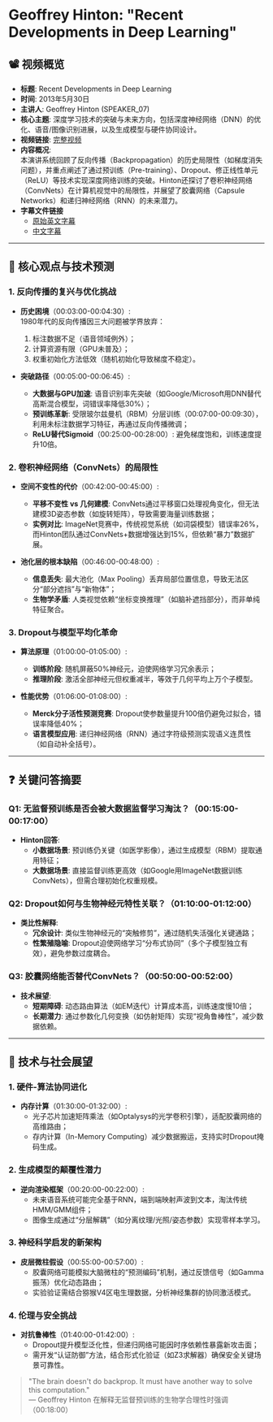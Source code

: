 # Geoffrey Hinton: "Recent Developments in Deep Learning"

## 📽️ 视频概览
- **标题**: Recent Developments in Deep Learning  
- **时间**: 2013年5月30日  
- **主讲人**: Geoffrey Hinton (SPEAKER_07)  
- **核心主题**: 深度学习技术的突破与未来方向，包括深度神经网络（DNN）的优化、语音/图像识别进展，以及生成模型与硬件协同设计。
- **视频链接**: [完整视频](https://www.youtube.com/watch?v=vShMxxqtDDs)  
- **内容概况**:  
  本演讲系统回顾了反向传播（Backpropagation）的历史局限性（如梯度消失问题），并重点阐述了通过预训练（Pre-training）、Dropout、修正线性单元（ReLU）等技术实现深度网络训练的突破。Hinton还探讨了卷积神经网络（ConvNets）在计算机视觉中的局限性，并展望了胶囊网络（Capsule Networks）和递归神经网络（RNN）的未来潜力。
- **字幕文件链接**
  - [原始英文字幕](../srt/20130520Geoff_Hinton_Recent_Developments_in_Deep_Learning.txt)
  - [中文字幕](../srt/20130520Geoff_Hinton_Recent_Developments_in_Deep_Learning-中文.txt)
---

## 🎯 核心观点与技术预测

### 1. **反向传播的复兴与优化挑战**
- **历史困境**（00:03:00-00:04:30）:  
  1980年代的反向传播因三大问题被学界放弃：  
  1. 标注数据不足（语音领域例外）；  
  2. 计算资源有限（GPU未普及）；  
  3. 权重初始化方法低效（随机初始化导致梯度不稳定）。  

- **突破路径**（00:05:00-00:06:45）:  
  - **大数据与GPU加速**: 语音识别率先突破（如Google/Microsoft用DNN替代高斯混合模型，词错误率降低30%）；  
  - **预训练革新**: 受限玻尔兹曼机（RBM）分层训练（00:07:00-00:09:30），利用未标注数据学习特征，再通过反向传播微调；  
  - **ReLU替代Sigmoid**（00:25:00-00:28:00）: 避免梯度饱和，训练速度提升10倍。

### 2. **卷积神经网络（ConvNets）的局限性**
- **空间不变性的代价**（00:42:00-00:45:00）:  
  - **平移不变性 vs 几何建模**: ConvNets通过平移窗口处理视角变化，但无法建模3D姿态参数（如旋转矩阵），导致需要海量训练数据；  
  - **实例对比**: ImageNet竞赛中，传统视觉系统（如词袋模型）错误率26%，而Hinton团队通过ConvNets+数据增强达到15%，但依赖“暴力”数据扩展。  

- **池化层的根本缺陷**（00:46:00-00:48:00）:  
  - **信息丢失**: 最大池化（Max Pooling）丢弃局部位置信息，导致无法区分“部分遮挡”与“新物体”；  
  - **生物学矛盾**: 人类视觉依赖“坐标变换推理”（如脑补遮挡部分），而非单纯特征聚合。

### 3. **Dropout与模型平均化革命**
- **算法原理**（01:00:00-01:05:00）:  
  - **训练阶段**: 随机屏蔽50%神经元，迫使网络学习冗余表示；  
  - **推理阶段**: 激活全部神经元但权重减半，等效于几何平均上万个子模型。  

- **性能优势**（01:06:00-01:08:00）:  
  - **Merck分子活性预测竞赛**: Dropout使参数量提升100倍仍避免过拟合，错误率降低40%；  
  - **语言模型应用**: 递归神经网络（RNN）通过字符级预测实现语义连贯性（如自动补全括号）。

---

## ❓ 关键问答摘要

### Q1: 无监督预训练是否会被大数据监督学习淘汰？（00:15:00-00:17:00）
- **Hinton回答**:  
  - **小数据场景**: 预训练仍关键（如医学影像），通过生成模型（RBM）提取通用特征；  
  - **大数据场景**: 直接监督训练更高效（如Google用ImageNet数据训练ConvNets），但需合理初始化权重规模。

### Q2: Dropout如何与生物神经元特性关联？（01:10:00-01:12:00）
- **类比性解释**:  
  - **冗余设计**: 类似生物神经元的“突触修剪”，通过随机失活强化关键通路；  
  - **性繁殖隐喻**: Dropout迫使网络学习“分布式协同”（多个子模型独立有效），避免参数过度耦合。

### Q3: 胶囊网络能否替代ConvNets？（00:50:00-00:52:00）
- **技术展望**:  
  - **短期障碍**: 动态路由算法（如EM迭代）计算成本高，训练速度慢10倍；  
  - **长期潜力**: 通过参数化几何变换（如仿射矩阵）实现“视角鲁棒性”，减少数据依赖。

---

## 🔮 技术与社会展望

### 1. **硬件-算法协同进化**
- **内存计算**（01:30:00-01:32:00）:  
  - 光子芯片加速矩阵乘法（如Optalysys的光学卷积引擎），适配胶囊网络的高维路由；  
  - 存内计算（In-Memory Computing）减少数据搬运，支持实时Dropout掩码生成。

### 2. **生成模型的颠覆性潜力**
- **逆向渲染框架**（00:20:00-00:22:00）:  
  - 未来语音系统可能完全基于RNN，端到端映射声波到文本，淘汰传统HMM/GMM组件；  
  - 图像生成通过“分层解耦”（如分离纹理/光照/姿态参数）实现零样本学习。

### 3. **神经科学启发的新架构**
- **皮层微柱假设**（00:55:00-00:57:00）:  
  - 胶囊网络可能模拟大脑微柱的“预测编码”机制，通过反馈信号（如Gamma振荡）优化动态路由；  
  - 实验验证需结合猕猴V4区电生理数据，分析神经集群的协同激活模式。

### 4. **伦理与安全挑战**
- **对抗鲁棒性**（01:40:00-01:42:00）:  
  - Dropout提升模型泛化性，但递归网络可能因时序依赖性暴露新攻击面；  
  - 需开发“认证防御”方法，结合形式化验证（如Z3求解器）确保安全关键场景可靠性。

> "The brain doesn't do backprop. It must have another way to solve this computation."  
> — Geoffrey Hinton 在解释无监督预训练的生物学合理性时强调（00:18:00）
